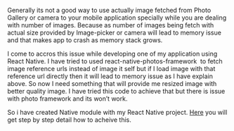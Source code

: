 Generally its not a good way to use actually image fetched from Photo Gallery or camera to your mobile application specially while you are dealing with number of images. Because as number of images being fetch with actual size provided by Image-picker or camera will lead to memory issue and that makes app to crash as memory stack grows.

I come to accros this issue while developing one of my application using React Native. I have tried to used react-native-photos-framework  to fetch image reference urls instead of image it self but if I load image with that reference url directly then it will lead to memory issue as I have explain above. So now I need something that will provide me resized image with better quality image. I have tried this code to achieve that but there is issue with photo framework and its won’t work.

So i have created Native module with my React Native project. [Here](https://www.logisticinfotech.com/blog/react-native-import-resized-image-photo-gallery) you will get step by step detail how to acheive this.

